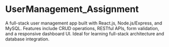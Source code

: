 # UserManagement_Assignment
A full-stack user management app built with React.js, Node.js/Express, and MySQL. Features include CRUD operations, RESTful APIs, form validation, and a responsive dashboard UI. Ideal for learning full-stack architecture and database integration.
